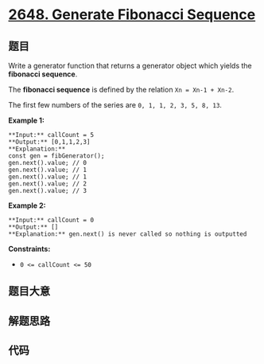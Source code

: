 # [2648. Generate Fibonacci Sequence](https://leetcode.com/problems/generate-fibonacci-sequence)

## 题目

Write a generator function that returns a generator object which yields the
**fibonacci sequence**.

The  **fibonacci sequence**  is defined by the relation `Xn = Xn-1 + Xn-2`.

The first few numbers of the series are `0, 1, 1, 2, 3, 5, 8, 13`.



**Example 1:**

    
    
    **Input:** callCount = 5
    **Output:** [0,1,1,2,3]
    **Explanation:**
    const gen = fibGenerator();
    gen.next().value; // 0
    gen.next().value; // 1
    gen.next().value; // 1
    gen.next().value; // 2
    gen.next().value; // 3
    

**Example 2:**

    
    
    **Input:** callCount = 0
    **Output:** []
    **Explanation:** gen.next() is never called so nothing is outputted
    



**Constraints:**

  * `0 <= callCount <= 50`


## 题目大意

## 解题思路

## 代码

```javascript

```
